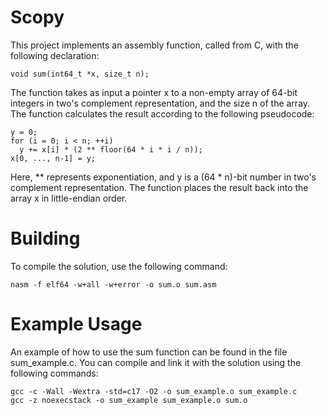 # Scopy
This project implements an assembly function, called from C, with the following declaration:

```
void sum(int64_t *x, size_t n);
```
The function takes as input a pointer x to a non-empty array of 64-bit integers in two's complement representation, and the size n of the array. The function calculates the result according to the following pseudocode:

```
y = 0;
for (i = 0; i < n; ++i)
  y += x[i] * (2 ** floor(64 * i * i / n));
x[0, ..., n-1] = y;
```
Here, ** represents exponentiation, and y is a (64 * n)-bit number in two's complement representation. The function places the result back into the array x in little-endian order.

# Building
To compile the solution, use the following command:

```
nasm -f elf64 -w+all -w+error -o sum.o sum.asm
```
# Example Usage
An example of how to use the sum function can be found in the file sum_example.c. You can compile and link it with the solution using the following commands:

```
gcc -c -Wall -Wextra -std=c17 -O2 -o sum_example.o sum_example.c
gcc -z noexecstack -o sum_example sum_example.o sum.o
```
